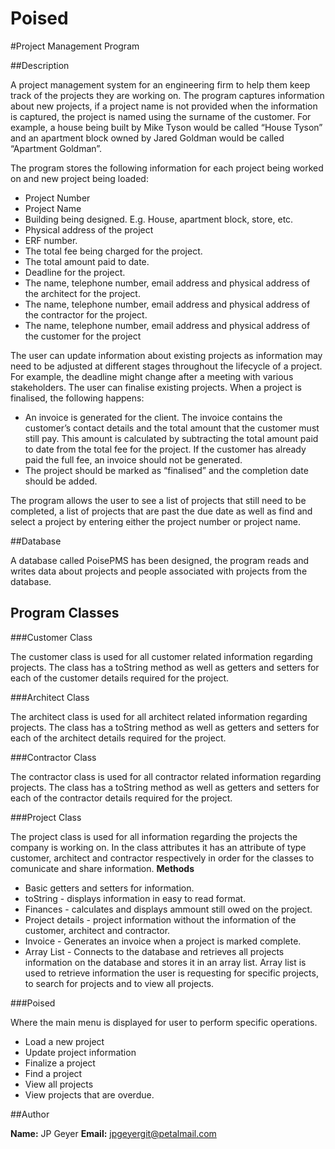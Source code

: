# Poised

#Project Management Program

##Description

A project management system for an engineering firm to help them keep track of the projects they are working on.
The program captures information about new projects, if a project name is not provided
when the information is captured, the project is named using the surname of
the customer. For example, a house being built by Mike Tyson would be
called “House Tyson” and an apartment block owned by Jared Goldman
would be called “Apartment Goldman”.

The program stores the following information for each project being worked on and new project being loaded:

* Project Number
* Project Name
* Building being designed. E.g. House, apartment block, store, etc.
* Physical address of the project
* ERF number.
* The total fee being charged for the project.
* The total amount paid to date.
* Deadline for the project.
* The name, telephone number, email address and physical address of the
  architect for the project.
* The name, telephone number, email address and physical address of the
  contractor for the project.
* The name, telephone number, email address and physical address of the
  customer for the project

The user can update information about existing projects as information may need to be
adjusted at different stages throughout the lifecycle of a project. For
example, the deadline might change after a meeting with various
stakeholders.
The user can finalise existing projects. When a project is finalised, the following
happens:
* An invoice is generated for the client. The invoice
contains the customer’s contact details and the total amount that the
customer must still pay. This amount is calculated by subtracting the
total amount paid to date from the total fee for the project. If the
customer has already paid the full fee, an invoice should not be
generated.
* The project should be marked as “finalised” and the completion date
should be added.

The program allows the user to see a list of projects that still need to be completed, a list of projects that 
are past the due date as well as find and select a project by entering either the project number or project
name.

##Database

A database called PoisePMS has been designed, the program reads and writes data about projects and people associated with
projects from the database.

## Program Classes

###Customer Class

The customer class is used for all customer related information regarding projects.
The class has a toString method as well as getters and setters for each of the customer details required for the project.

###Architect Class

The architect class is used for all architect related information regarding projects.
The class has a toString method as well as getters and setters for each of the architect details required for the project.

###Contractor Class

The contractor class is used for all contractor related information regarding projects.
The class has a toString method as well as getters and setters for each of the contractor details required for the project.

###Project Class

The project class is used for all information regarding the projects the company is working on.
In the class attributes it has an attribute of type customer, architect and contractor respectively in order
for the classes to comunicate and share information.
**Methods**
* Basic getters and setters for information.
* toString - displays information in easy to read format.
* Finances - calculates and displays ammount still owed on the project.
* Project details - project information without the information of the customer, architect and contractor.
* Invoice - Generates an invoice when a project is marked complete.
* Array List - Connects to the database and retrieves all projects information on the database and stores it in an array list.
		   Array list is used to retrieve information the user is requesting for specific projects,
		   to search for projects and to view all projects.
 
###Poised

Where the main menu is displayed for user to perform specific operations.
* Load a new project
* Update project information
* Finalize a project
* Find a project
* View all projects
* View projects that are overdue.

##Author

**Name:** JP Geyer
**Email:** jpgeyergit@petalmail.com


